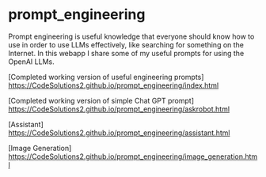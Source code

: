 # prompt_engineering

Prompt engineering is useful knowledge that everyone should know how to use in order to use LLMs effectively, like searching for something on the Internet. In this webapp I share some of my useful prompts for using the OpenAI LLMs.

[Completed working version of useful engineering prompts] https://CodeSolutions2.github.io/prompt_engineering/index.html

[Completed working version of simple Chat GPT prompt] https://CodeSolutions2.github.io/prompt_engineering/askrobot.html

[Assistant] https://CodeSolutions2.github.io/prompt_engineering/assistant.html

[Image Generation] https://CodeSolutions2.github.io/prompt_engineering/image_generation.html
